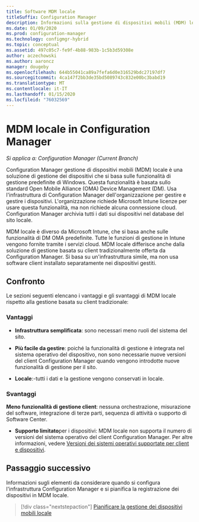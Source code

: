 ```yaml
---
title: Software MDM locale
titleSuffix: Configuration Manager
description: Informazioni sulla gestione di dispositivi mobili (MDM) locale in Configuration Manager
ms.date: 01/09/2020
ms.prod: configuration-manager
ms.technology: configmgr-hybrid
ms.topic: conceptual
ms.assetid: 497c05c7-fe9f-4b88-983b-1c5b3d59308e
author: aczechowski
ms.author: aaroncz
manager: dougeby
ms.openlocfilehash: 644b55041ca89a7fefa6d0e316529bdc27197df7
ms.sourcegitcommit: 4ca147f2bb3de35bd5089743c832e00bc3babd19
ms.translationtype: MT
ms.contentlocale: it-IT
ms.lasthandoff: 01/15/2020
ms.locfileid: "76032569"
---
```

# <a name="on-premises-mdm-in-configuration-manager"></a>MDM locale in Configuration Manager

*Si applica a: Configuration Manager (Current Branch)*

Configuration Manager gestione di dispositivi mobili (MDM) locale è una soluzione di gestione dei dispositivi che si basa sulle funzionalità di gestione predefinite di Windows. Questa funzionalità è basata sullo standard Open Mobile Alliance (OMA) Device Management (DM). Usa l'infrastruttura di Configuration Manager dell'organizzazione per gestire e gestire i dispositivi. L'organizzazione richiede Microsoft Intune licenze per usare questa funzionalità, ma non richiede alcuna connessione cloud. Configuration Manager archivia tutti i dati sui dispositivi nel database del sito locale.

MDM locale è diverso da Microsoft Intune, che si basa anche sulle funzionalità di DM OMA predefinite. Tutte le funzioni di gestione in Intune vengono fornite tramite i servizi cloud. MDM locale differisce anche dalla soluzione di gestione basata su client tradizionalmente offerta da Configuration Manager. Si basa su un'infrastruttura simile, ma non usa software client installato separatamente nei dispositivi gestiti.  

## <a name="comparison"></a>Confronto

Le sezioni seguenti elencano i vantaggi e gli svantaggi di MDM locale rispetto alla gestione basata su client tradizionale:  

### <a name="advantages"></a>Vantaggi

- **Infrastruttura semplificata**: sono necessari meno ruoli del sistema del sito.

- **Più facile da gestire**: poiché la funzionalità di gestione è integrata nel sistema operativo del dispositivo, non sono necessarie nuove versioni del client Configuration Manager quando vengono introdotte nuove funzionalità di gestione per il sito.

- **Locale**:-tutti i dati e la gestione vengono conservati in locale.

### <a name="disadvantages"></a>Svantaggi

**Meno funzionalità di gestione client**: nessuna orchestrazione, misurazione del software, integrazione di terze parti, sequenza di attività o supporto di Software Center.

- **Supporto limitato**per i dispositivi: MDM locale non supporta il numero di versioni del sistema operativo del client Configuration Manager. Per altre informazioni, vedere [Versioni dei sistemi operativi supportate per client e dispositivi](/configmgr/core/plan-design/configs/supported-operating-systems-for-clients-and-devices#bkmk_OnpremOS).

## <a name="next-step"></a>Passaggio successivo

Informazioni sugli elementi da considerare quando si configura l'infrastruttura Configuration Manager e si pianifica la registrazione dei dispositivi in MDM locale.

> [!div class="nextstepaction"]
> [Pianificare la gestione dei dispositivi mobili locale](/configmgr/mdm/plan-design/plan-on-premises-mdm)  
